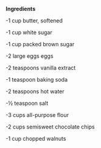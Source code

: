 **Ingredients**

-1 cup butter, softened

-1 cup white sugar

-1 cup packed brown sugar

-2 large eggs eggs

-2 teaspoons vanilla extract

-1 teaspoon baking soda

-2 teaspoons hot water

-½ teaspoon salt

-3 cups all-purpose flour

-2 cups semisweet chocolate chips

-1 cup chopped walnuts